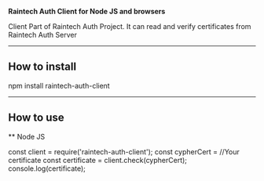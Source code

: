 **Raintech Auth Client for Node JS and browsers**

Client Part of Raintech Auth Project. It can read and verify certificates from Raintech Auth Server

---

## How to install

npm install raintech-auth-client

---

## How to use

** Node JS

const client = require('raintech-auth-client');
const cypherCert = //Your certificate
const certificate = client.check(cypherCert);
console.log(certificate);